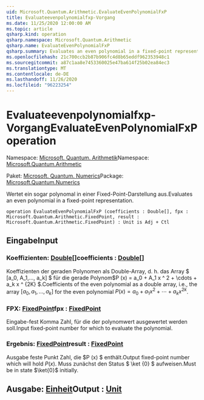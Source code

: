 ```yaml
---
uid: Microsoft.Quantum.Arithmetic.EvaluateEvenPolynomialFxP
title: Evaluateevenpolynomialfxp-Vorgang
ms.date: 11/25/2020 12:00:00 AM
ms.topic: article
qsharp.kind: operation
qsharp.namespace: Microsoft.Quantum.Arithmetic
qsharp.name: EvaluateEvenPolynomialFxP
qsharp.summary: Evaluates an even polynomial in a fixed-point representation.
ms.openlocfilehash: 21c700ccb2b87b906fc4d8b65eddf962353948c1
ms.sourcegitcommit: a87c1aa8e7453360025e47ba614f25b02ea84ec3
ms.translationtype: MT
ms.contentlocale: de-DE
ms.lasthandoff: 11/26/2020
ms.locfileid: "96223254"
---
```

# <a name="evaluateevenpolynomialfxp-operation"></a><span data-ttu-id="01474-102">Evaluateevenpolynomialfxp-Vorgang</span><span class="sxs-lookup"><span data-stu-id="01474-102">EvaluateEvenPolynomialFxP operation</span></span>

<span data-ttu-id="01474-103">Namespace: [Microsoft. Quantum. Arithmetik](xref:Microsoft.Quantum.Arithmetic)</span><span class="sxs-lookup"><span data-stu-id="01474-103">Namespace: [Microsoft.Quantum.Arithmetic](xref:Microsoft.Quantum.Arithmetic)</span></span>

<span data-ttu-id="01474-104">Paket: [Microsoft. Quantum. Numerics](https://nuget.org/packages/Microsoft.Quantum.Numerics)</span><span class="sxs-lookup"><span data-stu-id="01474-104">Package: [Microsoft.Quantum.Numerics](https://nuget.org/packages/Microsoft.Quantum.Numerics)</span></span>


<span data-ttu-id="01474-105">Wertet ein sogar polynomal in einer Fixed-Point-Darstellung aus.</span><span class="sxs-lookup"><span data-stu-id="01474-105">Evaluates an even polynomial in a fixed-point representation.</span></span>

```qsharp
operation EvaluateEvenPolynomialFxP (coefficients : Double[], fpx : Microsoft.Quantum.Arithmetic.FixedPoint, result : Microsoft.Quantum.Arithmetic.FixedPoint) : Unit is Adj + Ctl
```


## <a name="input"></a><span data-ttu-id="01474-106">Eingabe</span><span class="sxs-lookup"><span data-stu-id="01474-106">Input</span></span>

### <a name="coefficients--double"></a><span data-ttu-id="01474-107">Koeffizienten: [Double](xref:microsoft.quantum.lang-ref.double)[]</span><span class="sxs-lookup"><span data-stu-id="01474-107">coefficients : [Double](xref:microsoft.quantum.lang-ref.double)[]</span></span>

<span data-ttu-id="01474-108">Koeffizienten der geraden Polynomen als Double-Array, d. h. das Array $ [a_0, A_1,..., a_k] $ für die gerade Polynom$P (x) = a_0 + A_1 x ^ 2 + \cdots + a_k x ^ {2K} $.</span><span class="sxs-lookup"><span data-stu-id="01474-108">Coefficients of the even polynomial as a double array, i.e., the array $[a_0, a_1, ..., a_k]$ for the even polynomial $P(x) = a_0 + a_1 x^2 + \cdots + a_k x^{2k}$.</span></span>


### <a name="fpx--fixedpoint"></a><span data-ttu-id="01474-109">FPX: [FixedPoint](xref:Microsoft.Quantum.Arithmetic.FixedPoint)</span><span class="sxs-lookup"><span data-stu-id="01474-109">fpx : [FixedPoint](xref:Microsoft.Quantum.Arithmetic.FixedPoint)</span></span>

<span data-ttu-id="01474-110">Eingabe-fest Komma Zahl, für die der polynomwert ausgewertet werden soll.</span><span class="sxs-lookup"><span data-stu-id="01474-110">Input fixed-point number for which to evaluate the polynomial.</span></span>


### <a name="result--fixedpoint"></a><span data-ttu-id="01474-111">Ergebnis: [FixedPoint](xref:Microsoft.Quantum.Arithmetic.FixedPoint)</span><span class="sxs-lookup"><span data-stu-id="01474-111">result : [FixedPoint](xref:Microsoft.Quantum.Arithmetic.FixedPoint)</span></span>

<span data-ttu-id="01474-112">Ausgabe feste Punkt Zahl, die $P (x) $ enthält.</span><span class="sxs-lookup"><span data-stu-id="01474-112">Output fixed-point number which will hold $P(x)$.</span></span> <span data-ttu-id="01474-113">Muss zunächst den Status $ \ket {0} $ aufweisen.</span><span class="sxs-lookup"><span data-stu-id="01474-113">Must be in state $\ket{0}$ initially.</span></span>



## <a name="output--unit"></a><span data-ttu-id="01474-114">Ausgabe: [Einheit](xref:microsoft.quantum.lang-ref.unit)</span><span class="sxs-lookup"><span data-stu-id="01474-114">Output : [Unit](xref:microsoft.quantum.lang-ref.unit)</span></span>

